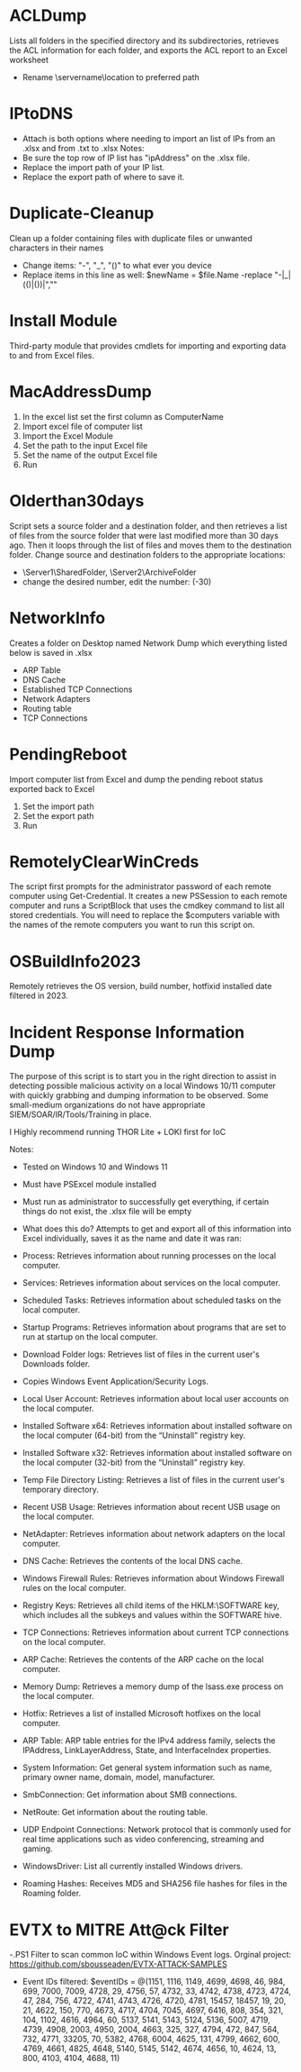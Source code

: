 # ACLDump
Lists all folders in the specified directory and its subdirectories, retrieves the ACL information for each folder, and exports the ACL report to an Excel worksheet 
- Rename \\servername\location to preferred path

# IPtoDNS
- Attach is both options where needing to import an list of IPs from an .xlsx and from .txt to .xlsx
 Notes:
- Be sure the top row of IP list has "ipAddress" on the .xlsx file.
- Replace the import path of your IP list.
- Replace the export path of where to save it.

# Duplicate-Cleanup
Clean up a folder containing files with duplicate files or unwanted characters in their names
- Change items: "-", "_", "()" to what ever you device
- Replace items in this line as well: $newName = $file.Name -replace "-|_|(\()|(\))|",""

# Install Module
Third-party module that provides cmdlets for importing and exporting data to and from Excel files.

# MacAddressDump
1) In the excel list set the first column as ComputerName
2) Import excel file of computer list
3) Import the Excel Module
4) Set the path to the input Excel file
5) Set the name of the output Excel file
6) Run

# Olderthan30days
Script sets a source folder and a destination folder, and then retrieves a list of files from the source folder that were last modified more than 30 days ago. Then it loops through the list of files and moves them to the destination folder.
Change source and destination folders to the appropriate locations:
- \\Server1\SharedFolder,   \\Server2\ArchiveFolder
-  change the desired number, edit the number: (-30)

# NetworkInfo
Creates a folder on Desktop named Network Dump which everything listed below is saved in .xlsx
* ARP Table
* DNS Cache
* Established TCP Connections
* Network Adapters
* Routing table
* TCP Connections

# PendingReboot
Import computer list from Excel and dump the pending reboot status exported back to Excel
1) Set the import path
2) Set the export path
3) Run

# RemotelyClearWinCreds
The script first prompts for the administrator password of each remote computer using Get-Credential. It creates a new PSSession to each remote computer and runs a ScriptBlock that uses the cmdkey command to list all stored credentials.
You will need to replace the $computers variable with the names of the remote computers you want to run this script on. 

# OSBuildInfo2023 
Remotely retrieves the OS version, build number, hotfixid installed date filtered in 2023.

# Incident Response Information Dump
The purpose of this script is to start you in the right direction to assist in detecting possible malicious activity on a local Windows 10/11 computer with quickly grabbing and dumping information to be observed. Some small-medium organizations do not have appropriate SIEM/SOAR/IR/Tools/Training in place.

I Highly recommend running THOR Lite + LOKI first for IoC

Notes:
- Tested on Windows 10 and Windows 11
- Must have PSExcel module installed
- Must run as administrator to successfully get everything, if certain things do not exist, the .xlsx file will be empty
- What does this do? Attempts to get and export all of this information into Excel individually, saves it as the name and date it was ran: 

-	Process: Retrieves information about running processes on the local computer.
-	Services: Retrieves information about services on the local computer.
-	Scheduled Tasks: Retrieves information about scheduled tasks on the local computer.
-	Startup Programs: Retrieves information about programs that are set to run at startup on the local computer.
-	Download Folder logs: Retrieves list of files in the current user's Downloads folder.
- Copies Windows Event Application/Security Logs.
-	Local User Account: Retrieves information about local user accounts on the local computer.
-	Installed Software x64: Retrieves information about installed software on the local computer (64-bit) from the “Uninstall” registry key. 
- Installed Software x32: Retrieves information about installed software on the local computer (32-bit) from the “Uninstall” registry key.
-	Temp File Directory Listing: Retrieves a list of files in the current user's temporary directory.
-	Recent USB Usage: Retrieves information about recent USB usage on the local computer.
-	NetAdapter: Retrieves information about network adapters on the local computer. 
-	DNS Cache: Retrieves the contents of the local DNS cache.
-	Windows Firewall Rules: Retrieves information about Windows Firewall rules on the local computer.
- Registry Keys: Retrieves all child items of the HKLM:\SOFTWARE key, which includes all the subkeys and values within the SOFTWARE hive.
-	TCP Connections: Retrieves information about current TCP connections on the local computer.
-	ARP Cache: Retrieves the contents of the ARP cache on the local computer.
-	Memory Dump: Retrieves a memory dump of the lsass.exe process on the local computer.
-	Hotfix: Retrieves a list of installed Microsoft hotfixes on the local computer.
-	ARP Table: ARP table entries for the IPv4 address family, selects the IPAddress, LinkLayerAddress, State, and InterfaceIndex properties. 
-	System Information: Get general system information such as name, primary owner name, domain, model, manufacturer.
-	SmbConnection: Get information about SMB connections.
-	NetRoute: Get information about the routing table.
- UDP Endpoint Connections: Network protocol that is commonly used for real time applications such as video conferencing, streaming and gaming.
- WindowsDriver: List all currently installed Windows drivers.
- Roaming Hashes: Receives MD5 and SHA256 file hashes for files in the Roaming folder.

# EVTX to MITRE Att@ck Filter
-.PS1 Filter to scan common IoC within Windows Event logs. Orginal project: https://github.com/sbousseaden/EVTX-ATTACK-SAMPLES
- Event IDs filtered: $eventIDs = @(1151, 1116, 1149, 4699, 4698, 46, 984, 699, 7000, 7009, 4728, 29, 4756, 57, 4732, 33, 4742, 4738, 4723, 4724, 47, 284, 756, 4722, 4741, 4743, 4726, 4720, 4781, 15457, 18457, 19, 20, 21, 4622, 150, 770, 4673, 4717, 4704, 7045, 4697, 6416, 808, 354, 321, 104, 1102, 4616, 4964, 60, 5137, 5141, 5143, 5124, 5136, 5007, 4719, 4739, 4908, 2003, 4950, 2004, 4663, 325, 327, 4794, 472, 847, 564, 732, 4771, 33205, 70, 5382, 4768, 6004, 4625, 131, 4799, 4662, 600, 4769, 4661, 4825, 4648, 5140, 5145, 5142, 4674, 4656, 10, 4624, 13, 800, 4103, 4104, 4688, 11)



